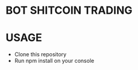 # BOT SHITCOIN TRADING

<h1>USAGE</h1>
<ul>
  <li>Clone this repository</li>
  <li>Run npm install on your console</li>
</ul>
